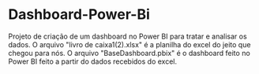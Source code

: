 # Dashboard-Power-Bi
Projeto de criação de um dashboard no Power BI para tratar e analisar os dados.
O arquivo "livro de caixa1(2).xlsx" é a planilha do excel do jeito que chegou para nós.
O arquivo "BaseDashboard.pbix" é o dashboard feito no Power BI feito a partir do dados recebidos do excel.
